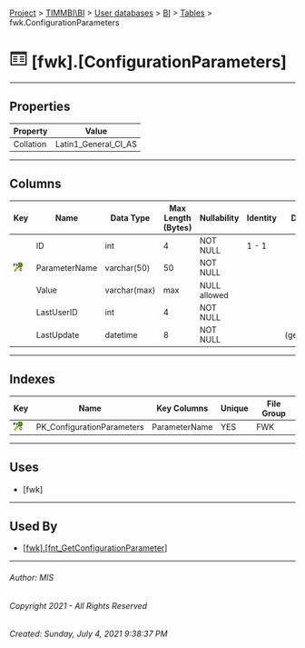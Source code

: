 #### 

[Project](../../../../index.md) > [TIMMBI\\BI](../../../index.md) > [User databases](../../index.md) > [BI](../index.md) > [Tables](Tables.md) > fwk.ConfigurationParameters

# ![Tables](../../../../Images/Table32.png) [fwk].[ConfigurationParameters]

---

## <a name="#properties"></a>Properties

| Property | Value |
|---|---|
| Collation | Latin1_General_CI_AS |


---

## <a name="#columns"></a>Columns

| Key | Name | Data Type | Max Length (Bytes) | Nullability | Identity | Default |
|---|---|---|---|---|---|---|
|  | ID | int | 4 | NOT NULL | 1 - 1 |  |
| [![Cluster Primary Key PK_ConfigurationParameters: ParameterName](../../../../Images/pkcluster.png)](#indexes) | ParameterName | varchar(50) | 50 | NOT NULL |  |  |
|  | Value | varchar(max) | max | NULL allowed |  |  |
|  | LastUserID | int | 4 | NOT NULL |  |  |
|  | LastUpdate | datetime | 8 | NOT NULL |  | (getdate()) |


---

## <a name="#indexes"></a>Indexes

| Key | Name | Key Columns | Unique | File Group |
|---|---|---|---|---|
| [![Cluster Primary Key PK_ConfigurationParameters: ParameterName](../../../../Images/pkcluster.png)](#indexes) | PK_ConfigurationParameters | ParameterName | YES | FWK |


---

## <a name="#uses"></a>Uses

* [fwk]


---

## <a name="#usedby"></a>Used By

* [[fwk].[fnt_GetConfigurationParameter]](../Programmability/Functions/Scalar-valued_Functions/fnt_GetConfigurationParameter.md)


---

###### Author:  MIS

###### Copyright 2021 - All Rights Reserved

###### Created: Sunday, July 4, 2021 9:38:37 PM


